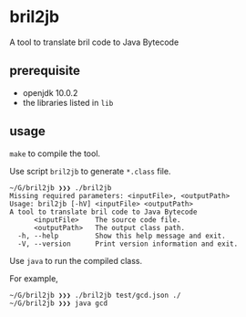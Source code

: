 # bril2jb
A tool to translate bril code to Java Bytecode
## prerequisite
* openjdk 10.0.2
* the libraries listed in `lib`
## usage
```make``` to compile the tool.

Use script ```bril2jb``` to generate `*.class` file.
```console
~/G/bril2jb ❯❯❯ ./bril2jb
Missing required parameters: <inputFile>, <outputPath>
Usage: bril2jb [-hV] <inputFile> <outputPath>
A tool to translate bril code to Java Bytecode
      <inputFile>    The source code file.
      <outputPath>   The output class path.
  -h, --help         Show this help message and exit.
  -V, --version      Print version information and exit.
```
 
Use `java` to run the compiled class.

For example,
```console
~/G/bril2jb ❯❯❯ ./bril2jb test/gcd.json ./
~/G/bril2jb ❯❯❯ java gcd
```
